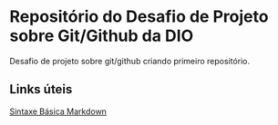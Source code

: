 # Repositório do Desafio de Projeto sobre Git/Github da DIO
Desafio de projeto sobre git/github criando primeiro repositório.

## Links úteis
[Sintaxe Básica Markdown](https://www.markdownguide.org/basic-syntax/)
